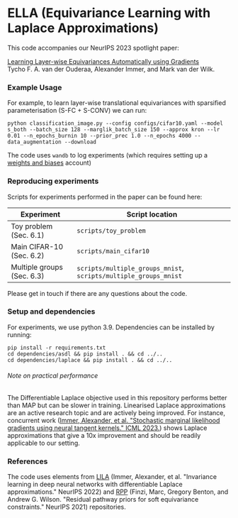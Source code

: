 # ELLA (Equivariance Learning with Laplace Approximations)

This code accompanies our NeurIPS 2023 spotlight paper:

[Learning Layer-wise Equivariances Automatically using Gradients](https://openreview.net/pdf?id=bNIHdyunFC) </br>
Tycho F. A. van der Ouderaa, Alexander Immer, and Mark van der Wilk.

### Example Usage

For example, to learn layer-wise translational equivariances with sparsified parameterisation (S-FC + S-CONV) we can run:

```
python classification_image.py --config configs/cifar10.yaml --model s_both --batch_size 128 --marglik_batch_size 150 --approx kron --lr 0.01 --n_epochs_burnin 10 --prior_prec 1.0 --n_epochs 4000 --data_augmentation --download
```

The code uses `wandb` to log experiments (which requires setting up a [weights and biases](https://wandb.ai/site) account)

### Reproducing experiments

Scripts for experiments performed in the paper can be found here:

| Experiment  | Script location |
| ------------- | ------------- |
| Toy problem (Sec. 6.1)  | `scripts/toy_problem`  |
| Main CIFAR-10 (Sec. 6.2)  | `scripts/main_cifar10` |
| Multiple groups (Sec. 6.3)  | `scripts/multiple_groups_mnist`, `scripts/multiple_groups_mnist` |

Please get in touch if there are any questions about the code.

### Setup and dependencies

For experiments, we use python 3.9. Dependencies can be installed by running:

```
pip install -r requirements.txt
cd dependencies/asdl && pip install . && cd ../..
cd dependencies/laplace && pip install . && cd ../..
```

###### Note on practical performance

The Differentiable Laplace objective used in this repository performs better than MAP but can be slower in training. Linearised Laplace approximations are an active research topic and are actively being improved. For instance, concurrent work ([Immer, Alexander, et al. "Stochastic marginal likelihood gradients using neural tangent kernels." ICML 2023.](https://github.com/aleximmer/ntk-marglik)) shows Laplace approximations that give a 10x improvement and should be readily applicable to our setting.

### References

The code uses elements from [LILA](https://github.com/tychovdo/lila) (Immer, Alexander, et al. "Invariance learning in deep neural networks with differentiable Laplace approximations." NeurIPS 2022) and [RPP](https://github.com/mfinzi/residual-pathway-priors) (Finzi, Marc, Gregory Benton, and Andrew G. Wilson. "Residual pathway priors for soft equivariance constraints." NeurIPS 2021) repositories.

